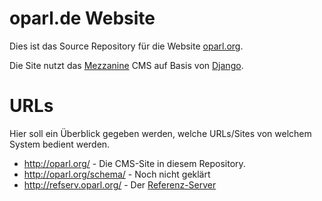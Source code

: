 oparl.de Website
================

Dies ist das Source Repository für die Website [oparl.org](http://oparl.org/).

Die Site nutzt das [Mezzanine](http://mezzanine.jupo.org/) CMS auf Basis von [Django](https://www.djangoproject.com/).

# URLs

Hier soll ein Überblick gegeben werden, welche URLs/Sites von welchem System
bedient werden.

* http://oparl.org/ - Die CMS-Site in diesem Repository.
* http://oparl.org/schema/ - Noch nicht geklärt
* http://refserv.oparl.org/ - Der [Referenz-Server](https://github.com/OParl/reference-server)
